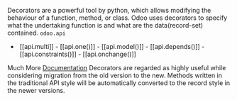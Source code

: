 Decorators are a powerful tool by python, which allows modifying the behaviour of a function, method, or class. 
Odoo uses decorators to specify what the undertaking function is and what are the data(record-set) contained. 
`odoo.api`
-  [[api.multi]]
- [[api.one()]]
- [[api.model()]]
- [[api.depends()]]
- [[api.constraints()]]
- [[api.onchange()]]

Much More [Documentation](https://www.odoo.com/documentation/17.0/developer/reference/backend/orm.html#module-odoo.api)
Decorators are regarded as highly useful while considering migration from the old version to the new. 
Methods written in the traditional API style will be automatically converted to the record style in the newer versions. 
